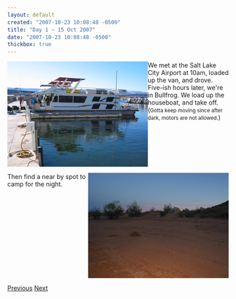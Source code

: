 ```yaml
---
layout: default
created: "2007-10-23 10:08:48 -0500"
title: "Day 1 — 15 Oct 2007"
date: "2007-10-23 10:08:48 -0500"
thickbox: true
---
```



<a href="images/IMG_1527.jpg" class="thickbox" rel="p"><img src="images/IMG_1527_tn.jpg" align="left"/></a>
We met at the Salt Lake City Airport at 10am, loaded up the van, and drove.  Five-ish hours later, we're in Bullfrog.  We load up the houseboat, and take off.  (<small>Gotta keep moving since after dark, motors are not allowed.</small>)

<br clear="all" />

<a href="images/IMG_1530.jpg" class="thickbox" rel="p"><img src="images/IMG_1530_tn.jpg" align="right"/></a>
Then find a near by spot to camp for the night.

<br clear="all" />

[Previous](index.html)
[Next](day2.html)

